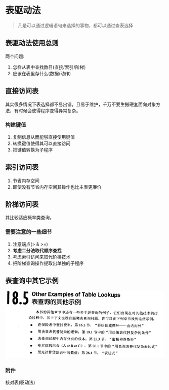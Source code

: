 # 表驱动法
> 凡是可以通过逻辑语句来选择的事物，都可以通过查表选择

## 表驱动法使用总则
两个问题:

1. 怎样从表中查找数目(直接/索引/阶梯)
2. 应该在表里存什么(数据/动作) 


## 直接访问表
其实很多情况下表选择都不易出错，且易于维护，千万不要生搬硬套面向对象方法，有时候会使得程序变得异常复杂。

### 构建键值
1. 复制信息从而能够直接使用键值
2. 转换键值使得其可以直接访问
3. 把键值转换为子程序


## 索引访问表
1. 节省内存空间
2. 即使没有节省内存空间其操作也比主表更廉价


## 阶梯访问表
其比较适应概率类查询。  
### 需要注意的一些细节
1. 注意端点(> & >=)
2. **考虑二分法取代顺序查找**
3. 考虑索引访问来取代阶梯技术
4. 把阶梯查询操作提取出单独的子程序


## 表查询中其它示例
![表查询中其它示例](../img/table-search-show-case.png)  
### 附件
核对表(驱动法)